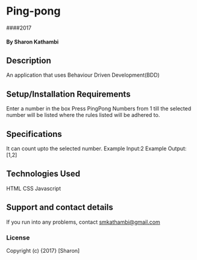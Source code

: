# Ping-pong
####2017
#### By Sharon Kathambi
## Description
An application that uses Behaviour Driven Development(BDD)
## Setup/Installation Requirements
Enter a number in the box
Press PingPong
Numbers from 1 till the selected number will be listed where the rules listed will be adhered to.
## Specifications
It can count upto the selected number.
 Example Input:2
 Example Output:[1,2]
## Technologies Used
HTML
CSS
Javascript
## Support and contact details
If you run into any problems, contact smkathambi@gmail.com
### License
Copyright (c) {2017} [Sharon]
